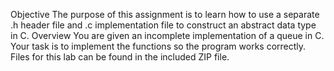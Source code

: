 Objective
The purpose of this assignment is to learn how to use a separate .h header file and .c implementation
file to construct an abstract data type in C.
Overview
You are given an incomplete implementation of a queue in C. Your task is to implement the functions
so the program works correctly. Files for this lab can be found in the included ZIP file.
